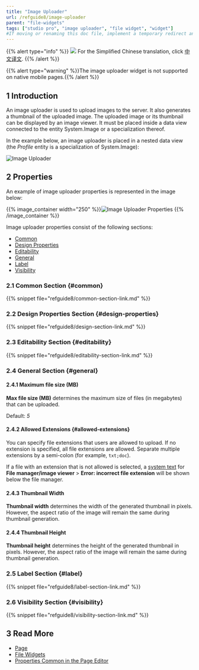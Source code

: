 ```yaml
---
title: "Image Uploader"
url: /refguide8/image-uploader
parent: "file-widgets"
tags: ["studio pro", "image uploader", "file widget", "widget"] 
#If moving or renaming this doc file, implement a temporary redirect and let the respective team know they should update the URL in the product. See Mapping to Products for more details.
---
```


{{% alert type="info" %}}
<img src="attachments/chinese-translation/china.png" style="display: inline-block; margin: 0" /> For the Simplified Chinese translation, click [中文译文](https://cdn.mendix.tencent-cloud.com/documentation/refguide8/image-uploader.pdf).
{{% /alert %}}

{{% alert type="warning" %}}The image uploader widget is not supported on native mobile pages.{{% /alert %}}

## 1 Introduction

An image uploader is used to upload images to the server. It also generates a thumbnail of the uploaded image. The uploaded image or its thumbnail can be displayed by an image viewer. It must be placed inside a data view connected to the entity System.Image or a specialization thereof.

In the example below, an image uploader is placed in a nested data view (the *Profile* entity is a specialization of System.Image):

![Image Uploader](/attachments/refguide8/modeling/pages/file-widgets/image-uploader/image-uploader.png)

## 2 Properties

An example of image uploader properties is represented in the image below:

{{% image_container width="250" %}}![Image Uploader Properties](/attachments/refguide8/modeling/pages/file-widgets/image-uploader/image-uploader-properties.png)
{{% /image_container %}}

Image uploader properties consist of the following sections:

* [Common](#common) 
* [Design Properties](#design-properties)
* [Editability](#editability)
* [General](#general)
* [Label](#label)
* [Visibility](#visibility)

### 2.1 Common Section {#common}

{{% snippet file="refguide8/common-section-link.md" %}}

### 2.2 Design Properties Section {#design-properties}

{{% snippet file="refguide8/design-section-link.md" %}} 

### 2.3 Editability Section {#editability}

{{% snippet file="refguide8/editability-section-link.md" %}}

### 2.4 General Section {#general}

#### 2.4.1 Maximum file size (MB)

**Max file size (MB)** determines the maximum size of files (in megabytes) that can be uploaded.

Default: *5*

#### 2.4.2 Allowed Extensions {#allowed-extensions}

You can specify file extensions that users are allowed to upload. If no extension is specified, all file extensions are allowed. Separate multiple extensions by a semi-colon (for example, `txt;doc`).

If a file with an extension that is not allowed is selected, a [system text](system-texts) for **File manager/image viewer** > **Error: incorrect file extension** will be shown below the file manager.

#### 2.4.3 Thumbnail Width

**Thumbnail width** determines the width of the generated thumbnail in pixels. However, the aspect ratio of the image will remain the same during thumbnail generation.

#### 2.4.4 Thumbnail Height

**Thumbnail height** determines the height of the generated thumbnail in pixels. However, the aspect ratio of the image will remain the same during thumbnail generation.

### 2.5 Label Section {#label}

{{% snippet file="refguide8/label-section-link.md" %}}

### 2.6 Visibility Section {#visibility}

{{% snippet file="refguide8/visibility-section-link.md" %}}

## 3 Read More

* [Page](page)
* [File Widgets](file-widgets)
* [Properties Common in the Page Editor](common-widget-properties)
